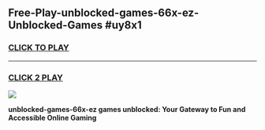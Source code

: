 
## Free-Play-unblocked-games-66x-ez-Unblocked-Games #uy8x1
<h3>
<a href="https://news.freeplayer.one?title=unblocked-games-66x-ez&ref=8M">CLICK TO PLAY</a></h3>
<hr>

<h3>
<a href="https://news.freeplayer.one?title=unblocked-games-66x-ez&ref=8M">CLICK 2 PLAY</a>
  
</h3>

<a href="https://news.freeplayer.one?title=unblocked-games-66x-ez&ref=8M"><img src="https://clearcache.store/games.png"></a>


**unblocked-games-66x-ez games unblocked: Your Gateway to Fun and Accessible Online Gaming**
